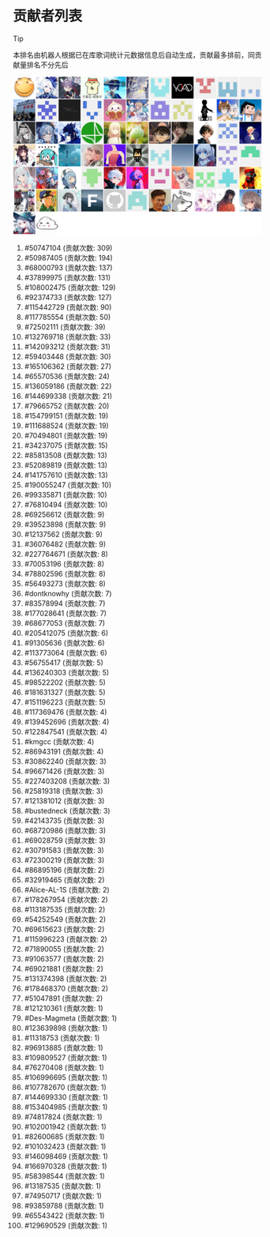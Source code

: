 # 贡献者列表

> [!TIP]
> 本排名由机器人根据已在库歌词统计元数据信息后自动生成，贡献最多排前，同贡献量排名不分先后

![贡献者头像画廊](./CONTRIBUTORS.svg)

1. #50747104 (贡献次数: 309)
2. #50987405 (贡献次数: 194)
3. #68000793 (贡献次数: 137)
4. #37899975 (贡献次数: 131)
5. #108002475 (贡献次数: 129)
6. #92374733 (贡献次数: 127)
7. #115442729 (贡献次数: 90)
8. #117785554 (贡献次数: 50)
9. #72502111 (贡献次数: 39)
10. #132769718 (贡献次数: 33)
11. #142093212 (贡献次数: 31)
12. #59403448 (贡献次数: 30)
13. #165106362 (贡献次数: 27)
14. #65570536 (贡献次数: 24)
15. #136059186 (贡献次数: 22)
16. #144699338 (贡献次数: 21)
17. #79665752 (贡献次数: 20)
18. #154799151 (贡献次数: 19)
19. #111688524 (贡献次数: 19)
20. #70494801 (贡献次数: 19)
21. #34237075 (贡献次数: 15)
22. #85813508 (贡献次数: 13)
23. #52089819 (贡献次数: 13)
24. #141757610 (贡献次数: 13)
25. #190055247 (贡献次数: 10)
26. #99335871 (贡献次数: 10)
27. #76810494 (贡献次数: 10)
28. #69256612 (贡献次数: 9)
29. #39523898 (贡献次数: 9)
30. #12137562 (贡献次数: 9)
31. #36076482 (贡献次数: 9)
32. #227764671 (贡献次数: 8)
33. #70053196 (贡献次数: 8)
34. #78802596 (贡献次数: 8)
35. #56493273 (贡献次数: 8)
36. #dontknowhy (贡献次数: 7)
37. #83578994 (贡献次数: 7)
38. #177028641 (贡献次数: 7)
39. #68677053 (贡献次数: 7)
40. #205412075 (贡献次数: 6)
41. #91305636 (贡献次数: 6)
42. #113773064 (贡献次数: 6)
43. #56755417 (贡献次数: 5)
44. #136240303 (贡献次数: 5)
45. #98522202 (贡献次数: 5)
46. #181631327 (贡献次数: 5)
47. #151196223 (贡献次数: 5)
48. #117369476 (贡献次数: 4)
49. #139452696 (贡献次数: 4)
50. #122847541 (贡献次数: 4)
51. #kmgcc (贡献次数: 4)
52. #86943191 (贡献次数: 4)
53. #30862240 (贡献次数: 3)
54. #96671426 (贡献次数: 3)
55. #227403208 (贡献次数: 3)
56. #25819318 (贡献次数: 3)
57. #121381012 (贡献次数: 3)
58. #bustedneck (贡献次数: 3)
59. #42143735 (贡献次数: 3)
60. #68720986 (贡献次数: 3)
61. #69028759 (贡献次数: 3)
62. #30791583 (贡献次数: 3)
63. #72300219 (贡献次数: 3)
64. #86895196 (贡献次数: 2)
65. #32919465 (贡献次数: 2)
66. #Alice-AL-1S (贡献次数: 2)
67. #178267954 (贡献次数: 2)
68. #113187535 (贡献次数: 2)
69. #54252549 (贡献次数: 2)
70. #69615623 (贡献次数: 2)
71. #115996223 (贡献次数: 2)
72. #71890055 (贡献次数: 2)
73. #91063577 (贡献次数: 2)
74. #69021881 (贡献次数: 2)
75. #131374398 (贡献次数: 2)
76. #178468370 (贡献次数: 2)
77. #51047891 (贡献次数: 2)
78. #121210361 (贡献次数: 1)
79. #Des-Magmeta (贡献次数: 1)
80. #123639898 (贡献次数: 1)
81. #11318753 (贡献次数: 1)
82. #96913885 (贡献次数: 1)
83. #109809527 (贡献次数: 1)
84. #76270408 (贡献次数: 1)
85. #106996695 (贡献次数: 1)
86. #107782670 (贡献次数: 1)
87. #144699330 (贡献次数: 1)
88. #153404985 (贡献次数: 1)
89. #74817824 (贡献次数: 1)
90. #102001942 (贡献次数: 1)
91. #82600685 (贡献次数: 1)
92. #101032423 (贡献次数: 1)
93. #146098469 (贡献次数: 1)
94. #166970328 (贡献次数: 1)
95. #58398544 (贡献次数: 1)
96. #13187535 (贡献次数: 1)
97. #74950717 (贡献次数: 1)
98. #93859788 (贡献次数: 1)
99. #65543422 (贡献次数: 1)
100. #129690529 (贡献次数: 1)

